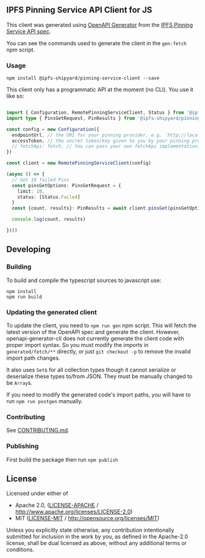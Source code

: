 ## IPFS Pinning Service API Client for JS

This client was generated using [OpenAPI Generator](https://github.com/OpenAPITools/openapi-generator) from the [IPFS Pinning Service API spec](https://ipfs.github.io/pinning-services-api-spec/).

You can see the commands used to generate the client in the `gen:fetch` npm script.

### Usage

```
npm install @ipfs-shipyard/pinning-service-client --save
```

This client only has a programmatic API at the moment (no CLI). You use it like so:

```ts

import { Configuration, RemotePinningServiceClient, Status } from '@ipfs-shipyard/pinning-service-client'
import type { PinsGetRequest, PinResults } from '@ipfs-shipyard/pinning-service-client'

const config = new Configuration({
  endpointUrl, // the URI for your pinning provider, e.g. `http://localhost:3000`
  accessToken, // the secret token/key given to you by your pinning provider
  // fetchApi: fetch, // You can pass your own fetchApi implementation, but we use NodeJS fetch by default.
})

const client = new RemotePinningServiceClient(config)

(async () => {
  // Get 10 failed Pins
  const pinsGetOptions: PinsGetRequest = {
    limit: 10,
    status: [Status.Failed]
  }
  const {count, results}: PinResults = await client.pinsGet(pinsGetOptions)

  console.log(count, results)

})()

```

## Developing

### Building

To build and compile the typescript sources to javascript use:
```
npm install
npm run build
```

### Updating the generated client

To update the client, you need to `npm run gen` npm script. This will fetch the latest version of the OpenAPI spec and generate the client. However, openapi-generator-cli does not currently generate the client code with proper import syntax. So you must modify the imports in `generated/fetch/**` directly, or just `git checkout -p` to remove the invalid import path changes.

It also uses `Set`s for all collection types though it cannot serialize or deserialize these types to/from JSON. They must be manually changed to be `Array`s.

If you need to modify the generated code's import paths, you will have to run `npm run postgen` manually.

### Contributing

See [CONTRIBUTING.md](CONTRIBUTING.md).

### Publishing

First build the package then run ```npm publish```

## License

Licensed under either of

 * Apache 2.0, ([LICENSE-APACHE](LICENSE-APACHE) / http://www.apache.org/licenses/LICENSE-2.0)
 * MIT ([LICENSE-MIT](LICENSE-MIT) / http://opensource.org/licenses/MIT)

Unless you explicitly state otherwise, any contribution intentionally submitted
for inclusion in the work by you, as defined in the Apache-2.0 license, shall
be dual licensed as above, without any additional terms or conditions.
